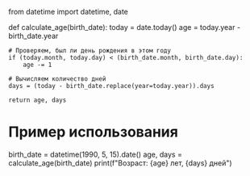 from datetime import datetime, date

def calculate_age(birth_date):
    today = date.today()
    age = today.year - birth_date.year
    
    # Проверяем, был ли день рождения в этом году
    if (today.month, today.day) < (birth_date.month, birth_date.day):
        age -= 1
    
    # Вычисляем количество дней
    days = (today - birth_date.replace(year=today.year)).days
    
    return age, days

# Пример использования
birth_date = datetime(1990, 5, 15).date()
age, days = calculate_age(birth_date)
print(f"Возраст: {age} лет, {days} дней")

